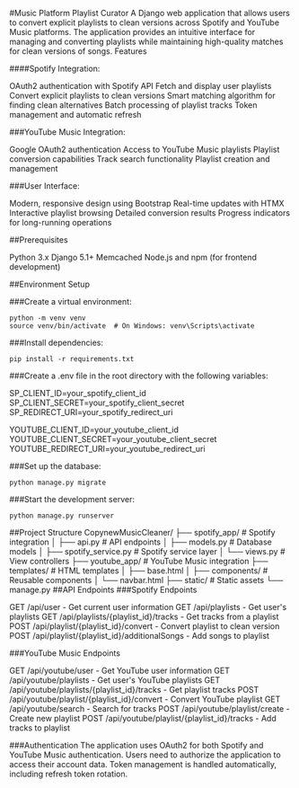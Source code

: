 #Music Platform Playlist Curator
A Django web application that allows users to convert explicit playlists to clean versions across Spotify and YouTube Music platforms. The application provides an intuitive interface for managing and converting playlists while maintaining high-quality matches for clean versions of songs.
Features

####Spotify Integration:

OAuth2 authentication with Spotify API
Fetch and display user playlists
Convert explicit playlists to clean versions
Smart matching algorithm for finding clean alternatives
Batch processing of playlist tracks
Token management and automatic refresh


###YouTube Music Integration:

Google OAuth2 authentication
Access to YouTube Music playlists
Playlist conversion capabilities
Track search functionality
Playlist creation and management


###User Interface:

Modern, responsive design using Bootstrap
Real-time updates with HTMX
Interactive playlist browsing
Detailed conversion results
Progress indicators for long-running operations



##Prerequisites

Python 3.x
Django 5.1+
Memcached
Node.js and npm (for frontend development)

##Environment Setup

###Create a virtual environment:

```
python -m venv venv
source venv/bin/activate  # On Windows: venv\Scripts\activate
```

###Install dependencies:

```
pip install -r requirements.txt
```

###Create a .env file in the root directory with the following variables:


SP_CLIENT_ID=your_spotify_client_id
SP_CLIENT_SECRET=your_spotify_client_secret
SP_REDIRECT_URI=your_spotify_redirect_uri

YOUTUBE_CLIENT_ID=your_youtube_client_id
YOUTUBE_CLIENT_SECRET=your_youtube_client_secret
YOUTUBE_REDIRECT_URI=your_youtube_redirect_uri

###Set up the database:

```
python manage.py migrate
```
###Start the development server:
```
python manage.py runserver
```
##Project Structure
CopynewMusicCleaner/
├── spotify_app/           # Spotify integration
│   ├── api.py            # API endpoints
│   ├── models.py         # Database models
│   ├── spotify_service.py # Spotify service layer
│   └── views.py          # View controllers
├── youtube_app/          # YouTube Music integration
├── templates/            # HTML templates
│   ├── base.html
│   ├── components/       # Reusable components
│   └── navbar.html
├── static/              # Static assets
└── manage.py
##API Endpoints
###Spotify Endpoints

GET /api/user - Get current user information
GET /api/playlists - Get user's playlists
GET /api/playlists/{playlist_id}/tracks - Get tracks from a playlist
POST /api/playlist/{playlist_id}/convert - Convert playlist to clean version
POST /api/playlist/{playlist_id}/additionalSongs - Add songs to playlist

###YouTube Music Endpoints

GET /api/youtube/user - Get YouTube user information
GET /api/youtube/playlists - Get user's YouTube playlists
GET /api/youtube/playlists/{playlist_id}/tracks - Get playlist tracks
POST /api/youtube/playlist/{playlist_id}/convert - Convert YouTube playlist
GET /api/youtube/search - Search for tracks
POST /api/youtube/playlist/create - Create new playlist
POST /api/youtube/playlist/{playlist_id}/tracks - Add tracks to playlist

###Authentication
The application uses OAuth2 for both Spotify and YouTube Music authentication. Users need to authorize the application to access their account data. Token management is handled automatically, including refresh token rotation.

